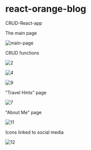 # react-orange-blog
CRUD-React-app 

The main page

![main-page](https://user-images.githubusercontent.com/73160318/151878211-767babbe-d093-47ca-b8b1-2a9f4583e30d.jpg)

CRUD functions

![2](https://user-images.githubusercontent.com/73160318/151878727-39c925d1-7995-44c7-8153-db5de98b4a6c.jpg)

![4](https://user-images.githubusercontent.com/73160318/151878752-d4e53ea0-7dea-458e-af06-077461086e3c.jpg)

![9](https://user-images.githubusercontent.com/73160318/151879147-a54056e4-9f6c-45a8-9c7d-7db4e6b4fbb0.jpg)

"Travel Hints" page

![7](https://user-images.githubusercontent.com/73160318/151879251-255890be-d840-48fe-86bb-b308c5ec0b13.jpg)

"About Me" page

![11](https://user-images.githubusercontent.com/73160318/151879258-0887bf83-8f3c-476e-8768-92c6e579eab4.jpg)

Icons linked to social media

![12](https://user-images.githubusercontent.com/73160318/151879910-1273b8aa-6d9b-4792-9b41-08a7063d2bbd.jpg)
